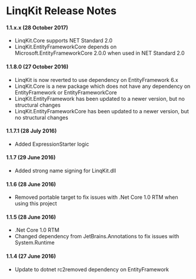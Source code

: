 # LinqKit Release Notes

#### 1.1.x.x (28 October 2017)
* LinqKit.Core supports NET Standard 2.0
* LinqKit.EntityFrameworkCore depends on Microsoft.EntityFrameworkCore 2.0.0 when used in NET Standard 2.0 

#### 1.1.8.0 (27 October 2016)
* LinqKit is now reverted to use dependency on EntityFramework 6.x
* LinqKit.Core is a new package which does not have any dependency on EntityFramework or EntityFrameworkCore
* LinqKit.EntityFramework has been updated to a newer version, but no structural changes
* LinqKit.EntityFrameworkCore has been updated to a newer version, but no structural changes

#### 1.1.7.1 (28 July 2016)
* Added ExpressionStarter logic

#### 1.1.7 (29 June 2016)
* Added strong name signing for LinqKit.dll

#### 1.1.6 (28 June 2016)
* Removed portable target to fix issues with .Net Core 1.0 RTM when using this project

#### 1.1.5 (28 June 2016)
* .Net Core 1.0 RTM
* Changed dependency from JetBrains.Annotations to fix issues with System.Runtime

#### 1.1.4 (27 June 2016)
* Update to dotnet rc2removed dependency on EntityFramework